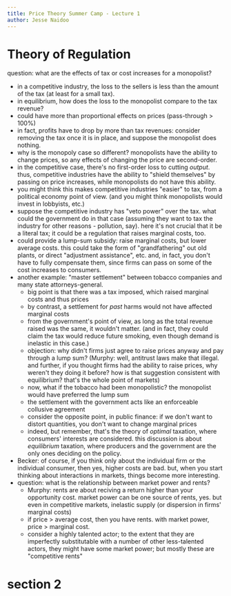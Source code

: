 ```yaml
---
title: Price Theory Summer Camp - Lecture 1
author: Jesse Naidoo
---
```


# Theory of Regulation
question: what are the effects of tax or cost increases for a monopolist? 

- in a competitive industry, the loss to the sellers is less than the amount of the tax (at least for a small tax).
- in equilibrium, how does the loss to the monopolist compare to the tax revenue?
- could have more than proportional effects on prices (pass-through > 100%)
- in fact, profits have to drop by more than tax revenues: consider removing the tax once it is in place, and suppose the monopolist does nothing.
- why is the monopoly case so different? monopolists have the ability to change prices, so any effects of changing the price are second-order.
- in the competitive case, there's no first-order loss to cutting _output_. thus, competitive industries have the ability to "shield themselves" by passing on price increases, while monopolists do not have this ability.
- you might think this makes competitive industries "easier" to tax, from a political economy point of view. (and you might think monopolists would invest in lobbyists, etc.)
- suppose the competitive industry has "veto power" over the tax. what could the government do in that case (assuming they want to tax the industry for other reasons - pollution, say). here it's not crucial that it be a literal tax; it could be a regulation that raises marginal costs, too.
- could provide a lump-sum subsidy: raise marginal costs, but lower average costs. this could take the form of "grandfathering" out old plants, or direct "adjustment assistance", etc. and, in fact, you don't have to fully compensate them, since firms can pass on some of the cost increases to consumers. 
- another example: "master settlement" between tobacco companies and many state attorneys-general. 
    - big point is that there was a tax imposed, which raised marginal costs and thus prices
    - by contrast, a settlement for _past_ harms would not have affected marginal costs
    - from the government's point of view, as long as the total revenue raised was the same, it wouldn't matter. (and in fact, they could claim the tax would reduce future smoking, even though demand is inelastic in this case.)
    - objection: why didn't firms just agree to raise prices anyway and pay through a lump sum? (Murphy: well, antitrust laws make that illegal. and further, if you thought firms had the ability to raise prices, why weren't they doing it before? how is that suggestion consistent with equilibrium? that's the whole point of markets)
    - now, what if the tobacco had been monopolistic? the monopolist would have preferred the lump sum
    - the settlement with the government acts like an enforceable collusive agreement
    - consider the opposite point, in public finance: if we don't want to distort quantities, you don't want to change marginal prices
    - indeed, but remember, that's the theory of _optimal_ taxation, where consumers' interests are considered. this discussion is about _equilibrium_ taxation, where producers and the government are the only ones deciding on the policy.
- Becker: of course, if you think only about the individual firm or the individual consumer, then yes, higher costs are bad. but, when you start thinking about interactions in markets, things become more interesting.
- question: what is the relationship between market power and rents?
    - Murphy: rents are about reciving a return higher than your opportunity cost. market power can be one source of rents, yes. but even in competitive markets, inelastic supply (or dispersion in firms' marginal costs)
    - if price > average cost, then you have rents. with market power, price > marginal cost. 
    - consider a highly talented actor; to the extent that they are imperfectly substitutable with a number of other less-talented actors, they might have some market power; but mostly these are "competitive rents"

# section 2
